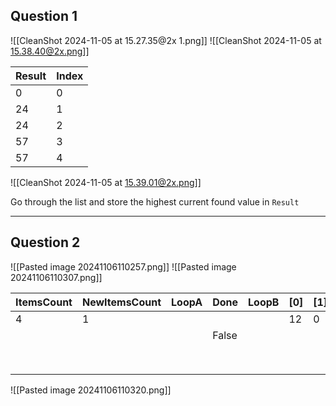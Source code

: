 ## Question  1
![[CleanShot 2024-11-05 at 15.27.35@2x 1.png]]
![[CleanShot 2024-11-05 at 15.38.40@2x.png]]

| Result | Index |
| ------ | ----- |
| 0      | 0     |
| 24     | 1     |
| 24     | 2     |
| 57     | 3     |
| 57     | 4     |



![[CleanShot 2024-11-05 at 15.39.01@2x.png]]

Go through the list and store the highest current found value in `Result`



-----
## Question 2
![[Pasted image 20241106110257.png]]
![[Pasted image 20241106110307.png]]

| ItemsCount | NewItemsCount | LoopA | Done  | LoopB | [0] | [1] | [2] | [3] |
| ---------- | ------------- | ----- | ----- | ----- | --- | --- | --- | --- |
| 4          | 1             |       |       |       | 12  | 0   | 0   | 0   |
|            |               |       | False |       |     |     |     |     |
|            |               |       |       |       |     |     |     |     |
|            |               |       |       |       |     |     |     |     |
|            |               |       |       |       |     |     |     |     |
|            |               |       |       |       |     |     |     |     |
|            |               |       |       |       |     |     |     |     |
|            |               |       |       |       |     |     |     |     |
|            |               |       |       |       |     |     |     |     |
|            |               |       |       |       |     |     |     |     |




![[Pasted image 20241106110320.png]]

